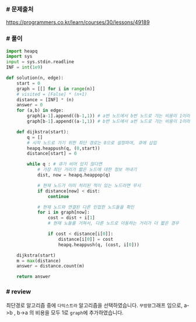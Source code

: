 ### # 문제출처
https://programmers.co.kr/learn/courses/30/lessons/49189

### # 풀이
```python
import heapq
import sys
input = sys.stdin.readline
INF = int(1e9)

def solution(n, edge):
    start = 0
    graph = [[] for i in range(n)]
    # visited = [False] * (n+1)
    distance = [INF] * (n)
    answer = 0
    for (a,b) in edge:
        graph[a-1].append((b-1,1)) # a번 노드에서 b번 노드로 가는 비용이 1이라는 의미
        graph[b-1].append((a-1,1)) # b번 노드에서 a번 노드로 가는 비용이 1이라는 의미

    def dijkstra(start):
        q = []
        # 시작 노드로 가기 위한 최단 경로는 0으로 설정하여, 큐에 삽입
        heapq.heappush(q, (0,start))
        distance[start] = 0

        while q : # 큐가 비어 있지 않다면
            # 가장 최단 거리가 짧은 노드에 대한 정보 꺼내기
            dist, now = heapq.heappop(q)

            # 현재 노드가 이미 처리된 적이 있는 노드라면 무시
            if distance[now] < dist:
                continue

            # 현재 노드와 연결된 다른 인접한 노드들을 확인
            for i in graph[now]:
                cost = dist + i[1]
                # 현재 노들를 거쳐서, 다른 노드로 이동하는 거리가 더 짧은 경우

                if cost < distance[i[0]]:
                    distance[i[0]] = cost
                    heapq.heappush(q, (cost, i[0]))

    dijkstra(start)
    m = max(distance)
    answer = distance.count(m)

    return answer
```



### # review
최단경로 알고리즘 중에 `다익스트라` 알고리즘을 선택하였습니다. 
`무방향`그래프 임으로, a->b , b->a 의 비용을 모두 1로 `graph`에 추가하였습니다.

